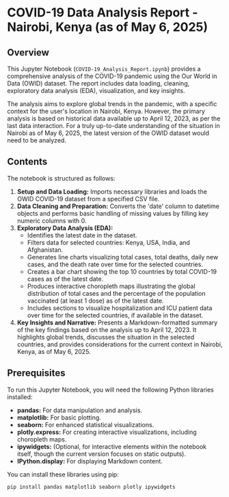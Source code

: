 # COVID-19 Data Analysis Report - Nairobi, Kenya (as of May 6, 2025)

## Overview

This Jupyter Notebook (`COVID-19_Analysis_Report.ipynb`) provides a comprehensive analysis of the COVID-19 pandemic using the Our World in Data (OWID) dataset. The report includes data loading, cleaning, exploratory data analysis (EDA), visualization, and key insights.

The analysis aims to explore global trends in the pandemic, with a specific context for the user's location in Nairobi, Kenya. However, the primary analysis is based on historical data available up to April 12, 2023, as per the last data interaction. For a truly up-to-date understanding of the situation in Nairobi as of May 6, 2025, the latest version of the OWID dataset would need to be analyzed.

## Contents

The notebook is structured as follows:

1.  **Setup and Data Loading:** Imports necessary libraries and loads the OWID COVID-19 dataset from a specified CSV file.
2.  **Data Cleaning and Preparation:** Converts the 'date' column to datetime objects and performs basic handling of missing values by filling key numeric columns with 0.
3.  **Exploratory Data Analysis (EDA):**
    * Identifies the latest date in the dataset.
    * Filters data for selected countries: Kenya, USA, India, and Afghanistan.
    * Generates line charts visualizing total cases, total deaths, daily new cases, and the death rate over time for the selected countries.
    * Creates a bar chart showing the top 10 countries by total COVID-19 cases as of the latest date.
    * Produces interactive choropleth maps illustrating the global distribution of total cases and the percentage of the population vaccinated (at least 1 dose) as of the latest date.
    * Includes sections to visualize hospitalization and ICU patient data over time for the selected countries, if available in the dataset.
4.  **Key Insights and Narrative:** Presents a Markdown-formatted summary of the key findings based on the analysis up to April 12, 2023. It highlights global trends, discusses the situation in the selected countries, and provides considerations for the current context in Nairobi, Kenya, as of May 6, 2025.

## Prerequisites

To run this Jupyter Notebook, you will need the following Python libraries installed:

* **pandas:** For data manipulation and analysis.
* **matplotlib:** For basic plotting.
* **seaborn:** For enhanced statistical visualizations.
* **plotly.express:** For creating interactive visualizations, including choropleth maps.
* **ipywidgets:** (Optional, for interactive elements within the notebook itself, though the current version focuses on static outputs).
* **IPython.display:** For displaying Markdown content.

You can install these libraries using pip:

```bash
pip install pandas matplotlib seaborn plotly ipywidgets

